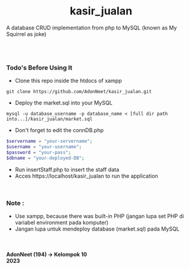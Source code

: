 <h1 align= "center">
  <b>
    kasir_jualan
  </b>
</h1>

A database CRUD implementation from php to MySQL (known as My Squirrel as joke) 

<br><br>

### Todo's Before Using It

+ Clone this repo inside the htdocs of xampp

```terminal
git clone https://github.com/AdonNeet/kasir_jualan.git
```

+ Deploy the market.sql into your MySQL

```terminal
mysql -u database_username -p database_name < [full dir path into...]/kasir_jualan/market.sql
```

+ Don't forget to edit the connDB.php

```php
$servername = "your-servername";
$username = "your-username";
$password = "your-pass";
$dbname = "your-deployed-DB";

```

+ Run insertStaff.php to insert the staff data
+ Acces https://localhost/kasir_jualan to run the application



<br>

### Note :  
+ Use xampp, because there was built-in PHP (jangan lupa set PHP di variabel environment pada komputer) 
+ Jangan lupa untuk mendeploy database (market.sql) pada MySQL


<br>


<h4 align= "left">
  AdonNeet (194)  -> Kelompok 10  <br>
    2023
</h4>
